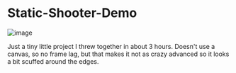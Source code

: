 # Static-Shooter-Demo
![image](https://github.com/AlotarioPersonal/Static-Shooter-Demo/assets/126506217/b1872905-f9d4-4f96-a64d-8dbde2d281f7)

Just a tiny little project I threw together in about 3 hours. Doesn't use a canvas, so no frame lag, but that makes it not as crazy advanced so it looks a bit scuffed around the edges.
